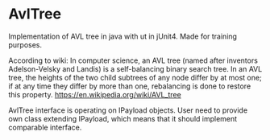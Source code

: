 # AvlTree
Implementation of AVL tree in java with ut in jUnit4. Made for training purposes.

According to wiki: In computer science, an AVL tree (named after inventors Adelson-Velsky and Landis) is a self-balancing binary search tree. In an AVL tree, the heights of the two child subtrees of any node differ by at most one; if at any time they differ by more than one, rebalancing is done to restore this property.
https://en.wikipedia.org/wiki/AVL_tree

AvlTree interface is operating on IPayload objects. User need to provide own class extending IPayload, which means that it should implement comparable interface. 
